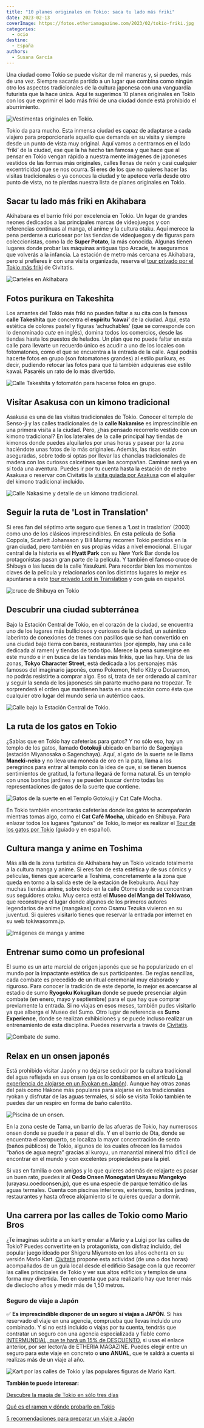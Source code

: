 ```yaml
---
title: "10 planes originales en Tokio: saca tu lado más friki"
date: 2023-02-13
coverImage: https://fotos.etheriamagazine.com/2023/02/tokio-friki.jpg
categories: 
  - ocio
destino: 
  - España
authors: 
  - Susana García
---
```


Una ciudad como Tokio se puede visitar de mil maneras y, si puedes, más de una vez. 
Siempre sacarás partido a un lugar que combina como ningún otro los aspectos 
tradicionales de la cultura japonesa con una vanguardia futurista que la hace única. 
Aquí te sugerimos 10 planes originales en Tokio con los que exprimir el lado más friki 
de una ciudad donde está prohibido el aburrimiento. 

![Vestimentas originales en Tokio.](https://fotos.etheriamagazine.com/2023/02/tokio-friki.jpg "'Looks' muy originales en Tokio. © TCVB")

Tokio da para mucho. Esta inmensa ciudad es capaz de adaptarse a cada viajero para 
proporcionarle aquello que demanda en su visita y siempre desde un punto de vista muy 
original. Aquí vamos a centrarnos en el lado ‘friki’ de la ciudad, ese que la ha hecho 
tan famosa y que hace que al pensar en Tokio vengan rápido a nuestra mente imágenes de 
japoneses vestidos de las formas más originales, calles llenas de neón y casi cualquier 
excentricidad que se nos ocurra. Si eres de los que no quieres hacer las visitas 
tradicionales o ya conoces la ciudad y te apetece verla desde otro punto de vista, no te 
pierdas nuestra lista de planes originales en Tokio. 

## Sacar tu lado más friki en Akihabara

Akihabara es el barrio friki por excelencia en Tokio. Un lugar de grandes neones 
dedicados a las principales marcas de videojuegos y con referencias continuas al manga, 
el anime y la cultura otaku. Aquí merece la pena perderse a curiosear por las tiendas de 
videojuegos y de figuras para coleccionistas, como la de **Super Potato**, la más 
conocida. Algunas tienen lugares donde probar las máquinas antiguas tipo Arcade, te 
aseguramos que volverás a la infancia. La estación de metro más cercana es Akihabara, 
pero si prefieres ir con una visita organizada, reserva el [tour privado por el Tokio 
más friki](https://www.civitatis.com/es/tokio/tour-tokio-friki/?aid=10211) de Civitatis. 

![Carteles en Akihabara](https://fotos.etheriamagazine.com/2023/02/Tokio-Akihabara-carteles.jpg "Carteles en Akihabara. © SG")

## Fotos purikura en Takeshita

Los amantes del Tokio más friki no pueden faltar a su cita con la famosa **calle 
Takeshita** que concentra el **espíritu ‘kawai’** de la ciudad. Aquí, esta estética de 
colores pastel y figuras ‘achuchables’ (que se corresponde con lo denominado _cute_ en 
inglés), domina todos los comercios, desde las tiendas hasta los puestos de helados. Un 
plan que no puede faltar en esta calle para llevarte un recuerdo único es acudir a uno 
de los locales con fotomatones, como el que se encuentra a la entrada de la calle. Aquí 
podrás hacerte fotos en grupo (son fotomatones grandes) al estilo purikura, es decir, 
pudiendo retocar las fotos para que tú también adquieras ese estilo kawai. Pasaréis un 
rato de lo más divertido. 

![Calle Takeshita y fotomatón para hacerse fotos en grupo.](https://fotos.etheriamagazine.com/2023/02/tokio-takeshita.jpg "Calle Takeshita y fotomatón para hacerse fotos en grupo. © SG")

## Visitar Asakusa con un kimono tradicional

Asakusa es una de las visitas tradicionales de Tokio. Conocer el templo de Senso-ji y 
las calles tradicionales de la **calle Nakamise** es imprescindible en una primera 
visita a la ciudad. Pero, ¿has pensado recorrerlo vestido con un kimono tradicional? En 
los laterales de la calle principal hay tiendas de kimonos donde puedes alquilarlos por 
unas horas y pasear por la zona haciéndote unas fotos de lo más originales. Además, las 
risas están aseguradas, sobre todo si optas por llevar las chanclas tradicionales de 
madera con los curiosos calcetines que las acompañan. Caminar será ya en sí toda una 
aventura. Puedes ir por tu cuenta hasta la estación de metro Asakusa o reservar con 
Civitatis la [visita guiada por 
Asakusa](https://www.civitatis.com/es/tokio/visita-guiada-asakusa/?aid=10211) con el 
alquiler del kimono tradicional incluido. 

![Calle Nakasime y detalle de un kimono tradicional.](https://fotos.etheriamagazine.com/2023/02/Tokio-Nakasime-kimono.jpg "Calle Nakasime y detalle de un kimono tradicional. © SG")

## Seguir la ruta de 'Lost in Translation'

Si eres fan del séptimo arte seguro que tienes a ‘Lost in traslation’ (2003) como uno de 
los clásicos imprescindibles. En esta película de Sofia Coppola, Scarlett Johansson y 
Bill Murray recorren Tokio perdidos en la gran ciudad, pero también en sus propias vidas 
a nivel emocional. El lugar central de la historia es el **Hyatt Park** con su New York 
Bar donde los protagonistas pasan gran parte de la película. Y también el famoso cruce 
de Shibuya o las luces de la calle Yasukuni. Para recordar bien los momentos claves de 
la película y relacionarlos con los distintos lugares lo mejor es apuntarse a este [tour 
privado Lost in 
Translation](https://www.civitatis.com/es/tokio/tour-lost-in-translation/?aid=10211) y 
con guía en español. 

![cruce de Shibuya en Tokio](https://fotos.etheriamagazine.com/2023/02/tokio-shibuya.jpg "El cruce de Shibuya es uno de los escenarios de 'Lost in Translation'. © Jezael Melgoza")

## Descubrir una ciudad subterránea

Bajo la Estación Central de Tokio, en el corazón de la ciudad, se encuentra uno de los 
lugares más bulliciosos y curiosos de la ciudad, un auténtico laberinto de conexiones de 
trenes con pasillos que se han convertido en una ciudad bajo tierra con bares, 
restaurantes (por ejemplo, hay una calle dedicada al ramen) y tiendas de todo tipo. 
Merece la pena sumergirse en este mundo e ir en busca de las tiendas más frikis, que las 
hay. Una de las zonas, **Tokyo Character Street**, está dedicada a los personajes más 
famosos del imaginario japonés, como Pokemon, Hello Kitty o Doraemon, no podrás 
resistirte a comprar algo. Eso sí, trata de ser ordenado al caminar y seguir la senda de 
los japoneses sin pararte mucho para no tropezar. Te sorprenderá el orden que mantienen 
hasta en una estación como ésta que cualquier otro lugar del mundo sería un auténtico 
caos. 

![Calle bajo la Estación Central de Tokio.](https://fotos.etheriamagazine.com/2023/02/tokio-estacion-central.jpg "Calle bajo la Estación Central de Tokio. © TCVB")

## La ruta de los gatos en Tokio

¿Sabías que en Tokio hay cafeterías para gatos? Y no sólo eso, hay un templo de los 
gatos, llamado **Gotokuji** ubicado en barrio de Sagenjaya (estación Miyanosaka o 
Sagenchaya). Aquí, al gato de la suerte se le llama **Maneki-neko** y no lleva una 
moneda de oro en la pata, llama a los peregrinos para entrar al templo con la idea de 
que, si se tienen buenos sentimientos de gratitud, la fortuna llegará de forma natural. 
Es un templo con unos bonitos jardines y se pueden buscar dentro todas las 
representaciones de gatos de la suerte que contiene. 

![Gatos de la suerte en el Templo Gotokuji y Cat Cafe Mocha.](https://fotos.etheriamagazine.com/2023/02/tokio-gatos.jpg "Gatos de la suerte en el Templo Gotokuji y Cat Cafe Mocha.")

En Tokio también encontrarás cafeterías donde los gatos te acompañarán mientras tomas 
algo, como el **Cat Café Mocha**, ubicado en Shibuya. Para enlazar todos los lugares 
“gatunos” de Tokio, lo mejor es realizar el [Tour de los gatos por 
Tokio](https://www.civitatis.com/es/tokio/tour-gatos-tokio/?aid=10211) (guiado y en 
español). 

## Cultura manga y anime en Toshima

Más allá de la zona turística de Akihabara hay un Tokio volcado totalmente a la cultura 
manga y anime. Si eres fan de esta estética y de sus cómics y películas, tienes que 
acercarte a Toshima, concretamente a la zona que queda en torno a la salida este de la 
estación de Ikebukuro. Aquí hay muchas tiendas anime, sobre todo en la calle Otome donde 
se concentran sus seguidores otaku. Muy cerca está el **Museo del Manga del Tokiwaso**, 
que reconstruye el lugar donde algunos de los primeros autores legendarios de anime 
(mangakas) como Osamu Tezuka vivieron en su juventud. Si quieres visitarlo tienes que 
reservar la entrada por internet en su web tokiwasomm.jp. 

![Imágenes de manga y anime](https://fotos.etheriamagazine.com/2023/02/Tokio-manga.jpg "Imágenes de manga y anime. © Dex Ezequiel")

## Entrenar sumo como un profesional

El sumo es un arte marcial de origen japonés que se ha popularizado en el mundo por la 
impactante estética de sus participantes. De reglas sencillas, cada combate es precedido 
de un ritual ceremonial muy elaborado y riguroso. Para conocer la tradición de este 
deporte, lo mejor es acercarse al estadio de sumo **Ryogoku Kokugikan** donde se puede 
presenciar algún combate (en enero, mayo y septiembre) para el que hay que comprar 
previamente la entrada. Si no viajas en esos meses, también pudes visitarlo ya que 
alberga el Museo del Sumo. Otro lugar de referencia es **Sumo Experience**, donde se 
realizan exhibiciones y se puede incluso realizar un entrenamiento de esta disciplina. 
Puedes reservarla a través de [Civitatis](https://www.civitatis.com/es/tokio/visita-entrenamiento-sumo/?aid=10211). 

![Combate de sumo.](https://fotos.etheriamagazine.com/2023/02/tokio-sumo.jpg "Combate de sumo. © Bob Fisher")

## Relax en un onsen japonés

Está prohibido visitar Japón y no dejarse seducir por la cultura tradicional del agua 
reflejada en sus onsen (ya os lo contábamos en el artículo [La experiencia de alojarse 
en un Ryokan en 
Japón](https://etheriamagazine.com/2019/05/10/viajar-japon-que-es-ryokan-y-onsen/)). 
Aunque hay otras zonas del país como Hakone más populares para alojarse en los 
tradicionales ryokan y disfrutar de las aguas termales, si sólo se visita Tokio también 
te puedes dar un respiro en forma de baño calentito. 

![Piscina de un onsen.](https://fotos.etheriamagazine.com/2023/02/tokio-onsen.jpg "Piscina de un onsen. © TCVB")

En la zona oeste de Tama, un barrio de las afueras de Tokio, hay numerosos onsen donde 
se puede ir a pasar el día. Y en el barrio de Ota, donde se encuentra el aeropuerto, se 
localiza la mayor concentración de sento (baños públicos) de Tokio, algunos de los 
cuales ofrecen los llamados “baños de agua negra” gracias al kuroyu, un manantial 
mineral frío difícil de encontrar en el mundo y con excelentes propiedades para la piel. 

Si vas en familia o con amigos y lo que quieres además de relajarte es pasar un buen 
rato, puedes ir al **Oedo Onsen Monogatari Urayasu Mangekyo** (urayasu.ooedoonsen.jp), 
que es una especie de parque temático de las aguas termales. Cuenta con piscinas 
interiores, exteriores, bonitos jardines, restaurantes y hasta ofrece alojamiento si te 
quieres quedar a dormir. 

## Una carrera por las calles de Tokio como Mario Bros

¿Te imaginas subirte a un kart y emular a Mario y a Luigi por las calles de Tokio? 
Puedes convertirte en la protagonista, con disfraz incluido, del popular juego ideado 
por Shigeru Miyamoto en los años ochenta en su versión Mario Kart. [Civitatis](https://www.civitatis.com/es/tokio/tour-kart-tokio/?aid=10211) 
propone esta actividad (de una o dos horas) acompañados de un guía local desde el 
edificio Sasage con la que recorrer las calles principales de Tokio y ver sus altos 
edificios y templos de una forma muy divertida. Ten en cuenta que para realizarlo hay 
que tener más de dieciocho años y medir más de 1,50 metros. 

### Seguro de viaje a Japón

✅ **Es imprescindible disponer de un seguro si viajas a JAPÓN**. Si has reservado el 
viaje en una agencia, comprueba que llevas incluido uno combinado. Y si no está incluido 
o viajas por tu cuenta, tendrás que contratar un seguro con una agencia especializada y 
fiable como [INTERMUNDIAL, que te hará un 15% de 
DESCUENTO](https://clk.tradedoubler.com/click?p=281568&a=3132464&url=https%3A%2F%2Fwww.intermundial.es%2Fafiliados%2Fseguros-de-viaje-recomendado%3Ftduid%3Da2505c6202eb9ec08ada064bcce8aa48%26utm_source%3DTradedoubler%26utm_medium%3D1%26utm_campaign%3DGeneral%26utm_content%3D3132464%26utm_term%3D3132464), 
si usas el enlace anterior, por ser lector/a de ETHERIA MAGAZINE. Puedes elegir entre un 
seguro para este viaje en concreto o **uno ANUAL**, que te saldrá a cuenta si realizas 
más de un viaje al año. 

![Kart por las calles de Tokio y las populares figuras de Mario Kart.](https://fotos.etheriamagazine.com/2023/02/tokio-mario-kart.jpg "Kart por las calles de Tokio y las populares figuras de Mario Kart. © Ajay Murthy/Ravi Palwe")

**También te puede interesar:** 

[Descubre la magia de Tokio en sólo tres 
días](https://etheriamagazine.com/2021/07/28/que-hacer-3-dias-en-tokio-viajes-mujeres/) 

[Qué es el ramen y dónde probarlo en 
Tokio](https://etheriamagazine.com/2021/05/06/donde-comer-ramen-bueno-y-barato-en-tokio/) 

[5 recomendaciones para preparar un viaje a 
Japón](https://etheriamagazine.com/2019/06/18/como-organizar-un-viaje-a-japon/)
